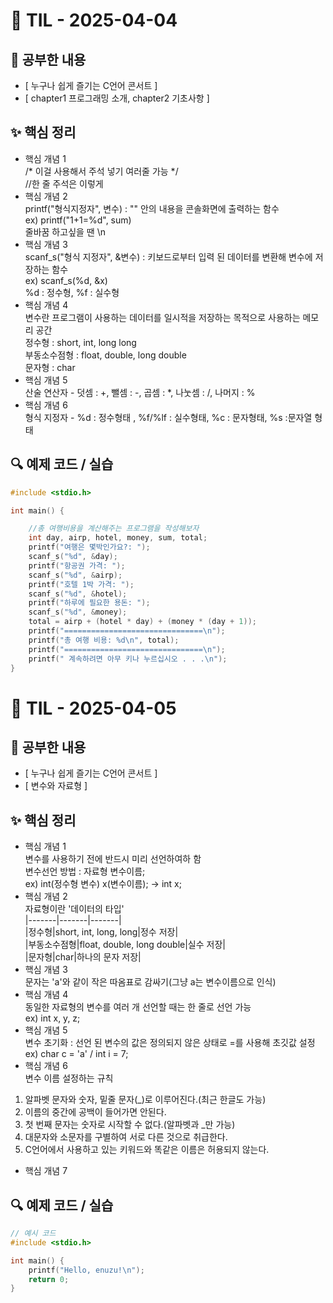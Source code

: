 # 📘 TIL - 2025-04-04

## 📍 공부한 내용
- [ 누구나 쉽게 즐기는 C언어 콘서트 ]
- [ chapter1 프로그래밍 소개, chapter2 기초사항 ]

## ✨ 핵심 정리
- 핵심 개념 1  
/* 이걸 사용해서 주석 넣기 여러줄 가능 */  
//한 줄 주석은 이렇게  
- 핵심 개념 2   
printf("형식지정자", 변수)  : "" 안의 내용을 콘솔화면에 출력하는 함수  
ex) printf("1+1=%d", sum)   
줄바꿈 하고싶을 땐 \n  
- 핵심 개념 3  
scanf_s("형식 지정자", &변수) : 키보드로부터 입력 된 데이터를 변환해 변수에 저장하는 함수  
ex) scanf_s(%d, &x)  
%d : 정수형, %f : 실수형  
- 핵심 개념 4   
변수란 프로그램이 사용하는 데이터를 일시적을 저장하는 목적으로 사용하는 메모리 공간  
정수형 : short, int, long long  
부동소수점형 : float, double, long double  
문자형 : char  
- 핵심 개념 5   
산술 연산자 - 덧셈 : +, 뺄셈 : -, 곱셈 : *, 나눗셈 : /, 나머지 : %  
- 핵심 개념 6  
형식 지정자 - %d : 정수형태 , %f/%lf : 실수형태, %c : 문자형태, %s :문자열 형태  

## 🔍 예제 코드 / 실습

```c
#include <stdio.h>

int main() {

	//총 여행비용을 계산해주는 프로그램을 작성해보자
	int day, airp, hotel, money, sum, total;
	printf("여행은 몇박인가요?: ");
	scanf_s("%d", &day);
	printf("항공권 가격: ");
	scanf_s("%d", &airp);
	printf("호텔 1박 가격: ");
	scanf_s("%d", &hotel);
	printf("하루에 필요한 용돈: ");
	scanf_s("%d", &money);
	total = airp + (hotel * day) + (money * (day + 1));
	printf("===============================\n");
	printf("총 여행 비용: %d\n", total);
	printf("===============================\n");
	printf(" 계속하려면 아무 키나 누르십시오 . . .\n");
}
```


# 📘 TIL - 2025-04-05  

## 📍 공부한 내용  
- [ 누구나 쉽게 즐기는 C언어 콘서트 ]  
- [ 변수와 자료형 ] 

## ✨ 핵심 정리  
- 핵심 개념 1  
변수를 사용하기 전에 반드시 미리 선언하여하 함  
변수선언 방법 : 자료형 변수이름;  
ex) int(정수형 변수) x(변수이름); -> int x;  
- 핵심 개념 2  
자료형이란 '데이터의 타입'  
|-------|-------|-------|  
|정수형|short, int, long, long|정수 저장|  
|부동소수점형|float, double, long double|실수 저장|   
|문자형|char|하나의 문자 저장|  
- 핵심 개념 3  
문자는 'a'와 같이 작은 따옴표로 감싸기(그냥 a는 변수이름으로 인식)  
- 핵심 개념 4  
동일한 자료형의 변수를 여러 개 선언할 때는 한 줄로 선언 가능  
ex) int x, y, z;  
- 핵심 개념 5  
변수 초기화 : 선언 된 변수의 값은 정의되지 않은 상태로 =를 사용해 초깃값 설정  
ex) char c = 'a' / int i = 7;  
- 핵심 개념 6  
변수 이름 설정하는 규칙  
1. 알파벳 문자와 숫자, 밑줄 문자(_)로 이루어진다.(최근 한글도 가능)  
2. 이름의 중간에 공백이 들어가면 안된다.  
3. 첫 번째 문자는 숫자로 시작할 수 없다.(알파벳과 _만 가능)  
4. 대문자와 소문자를 구별하여 서로 다른 것으로 취급한다.  
5. C언어에서 사용하고 있는 키워드와 똑같은 이름은 허용되지 않는다.  
- 핵심 개념 7  


## 🔍 예제 코드 / 실습

```c
// 예시 코드
#include <stdio.h>

int main() {
    printf("Hello, enuzu!\n");
    return 0;
}
```


